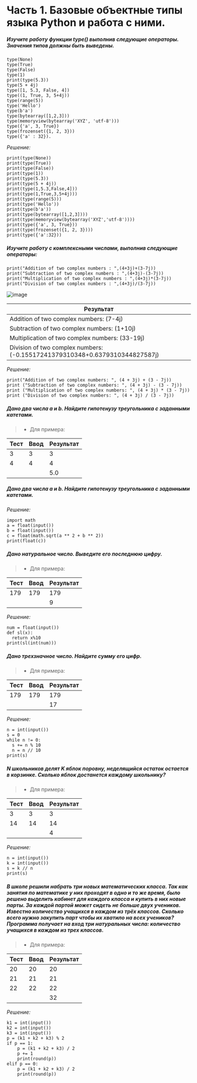 # Часть 1. Базовые объектные типы языка Python и работа с ними.

##### Изучите работу функции type() выполнив следующие операторы. Значения типов должны быть выведены.
```
type(None)
type(True)
type(False)
type(1)
print(type(5.3))
type(5 + 4j)
type([1, 5.3, False, 4])
type((1, True, 3, 5+4j))
type(range(5))
type('Hello')
type(b'a')
type(bytearray([1,2,3]))
type(memoryview(bytearray('XYZ', 'utf-8')))
type({'a', 3, True})
type(frozenset({1, 2, 3}))
type({'a' : 32}).
```

*Решение:*
```
print(type(None))
print(type(True))
print(type(False))
print(type(1))
print(type(5.3))
print(type(5 + 4j))
print(type(1,5.3,False,4]))
print(type(1,True,3,5+4j)))
print(type(range(5)))
print(type('Hello'))
print(type(b'a'))
print(type(bytearray([1,2,3])))
print(type(memoryview(bytearray('XYZ','utf-8'))))
print(type({'a', 3, True}))
print(type(frozenset({1, 2, 3})))
print(type({'a':32}))
```

##### Изучите работу с комплексными числами, выполнив следующие операторы:

```
print("Addition of two complex numbers : ",(4+3j)+(3-7j))
print("Subtraction of two complex numbers : ",(4+3j)-(3-7j))
print("Multiplication of two complex numbers : ",(4+3j)*(3-7j))
print("Division of two complex numbers : ",(4+3j)/(3-7j))
```

![image](https://github.com/tvgVita69/python_begin/assets/98489171/3f0562c4-faf4-45de-8039-c88427709753)


|Результат|
|---------|
|Addition of two complex numbers: (7-4j)
|Subtraction of two complex numbers: (1+10j)
|Multiplication of two complex numbers: (33-19j)
|Division of two complex numbers: (-0.15517241379310348+0.6379310344827587j)

*Решение:*
```
print("Addition of two complex numbers: ", (4 + 3j) + (3 - 7j))
print ("Subtraction of two complex numbers: ", (4 + 3j) - (3 - 7j))
print ("Multiplication of two complex numbers: ", (4 + 3j) * (3 - 7j))
print ("Division of two complex numbers: ", (4 + 3j) / (3 - 7j))
```

##### Дано два числа a и b. Найдите гипотенузу треугольника с заданными катетами.

>- Для примера:

|Тест | Ввод | Результат
------|------|----------
| 3   |  3   |   3 
| 4   |  4   |   4
|     |      |   5.0  


##### Дано два числа a и b. Найдите гипотенузу треугольника с заданными катетами.

*Решение:*
```
import math
a = float(input())
b = float(input())
c = float(math.sqrt(a ** 2 + b ** 2))
print(float(c))
```

##### Дано натуральное число. Выведите его последнюю цифру.

>- Для примера:

|Тест | Ввод | Результат
------|------|----------
| 179 | 179  | 179 
|     |      |   9

*Решение:*
```
num = float(input())
def sl(x):
  return x%10
print(sl(int(num)))
```

##### Дано трехзначное число. Найдите сумму его цифр.

>- Для примера:

|Тест | Ввод | Результат
------|------|----------
| 179 | 179  | 179 
|     |      | 17    

*Решение:*
```
n = int(input())
s = 0
while n != 0:
  s += n % 10
  n = n // 10
print(s)
```

##### N школьников делят K яблок поровну, неделящийся остаток остается в корзинке. Сколько яблок достанется каждому школьнику?

>- Для примера:

|Тест | Ввод | Результат
------|------|----------
| 3   |  3   |   3 
| 14  |  14  |   14
|     |      |   4  

*Решение:*
```
n = int(input())
k = int(input())
s = k // n
print(s)
```

##### В школе решили набрать три новых математических класса. Так как занятия по математике у них проходят в одно и то же время, было решено выделить кабинет для каждого класса и купить в них новые парты. За каждой партой может сидеть не больше двух учеников. Известно количество учащихся в каждом из трёх классов. Сколько всего нужно закупить парт чтобы их хватило на всех учеников? Программа получает на вход три натуральных числа: количество учащихся в каждом из трех классов.

>- Для примера:

|Тест | Ввод | Результат
------|------|----------
| 20  |  20  |   20 
| 21  |  21  |   21
| 22  |  22  |   22
|     |      |   32  

*Решение:*
```
k1 = int(input())
k2 = int(input())
k3 = int(input())
p = (k1 + k2 + k3) % 2
if p == 1:
    p = (k1 + k2 + k3) / 2
    p += 1
    print(round(p))
elif p == 0:
    p = (k1 + k2 + k3) / 2
    print(round(p))
```






















